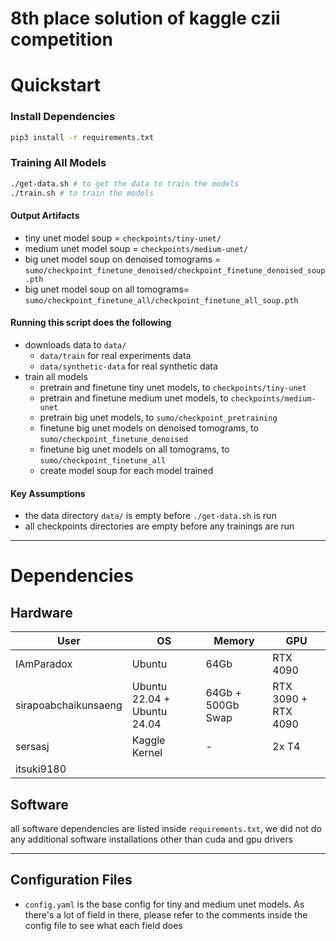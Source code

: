 # 8th place solution of kaggle czii competition


# Quickstart
### Install Dependencies
```bash
pip3 install -r requirements.txt
```

### Training All Models
```bash
./get-data.sh # to get the data to train the models
./train.sh # to train the models
```
#### Output Artifacts
- tiny unet model soup = `checkpoints/tiny-unet/`
- medium unet model soup = `checkpoints/medium-unet/`
- big unet model soup on denoised tomograms = `sumo/checkpoint_finetune_denoised/checkpoint_finetune_denoised_soup.pth`
- big unet model soup on all tomograms= `sumo/checkpoint_finetune_all/checkpoint_finetune_all_soup.pth`

#### Running this script does the following
- downloads data to `data/`
  - `data/train` for real experiments data
  - `data/synthetic-data` for real synthetic data
- train all models
  - pretrain and finetune tiny unet models, to `checkpoints/tiny-unet`
  - pretrain and finetune medium unet models, to `checkpoints/medium-unet`
  - pretrain big unet models, to `sumo/checkpoint_pretraining`
  - finetune big unet models on denoised tomograms, to `sumo/checkpoint_finetune_denoised`
  - finetune big unet models on all tomograms, to `sumo/checkpoint_finetune_all`
  - create model soup for each model trained

#### Key Assumptions
- the data directory `data/` is empty before `./get-data.sh` is run
- all checkpoints directories are empty before any trainings are run

---

# Dependencies

## Hardware
| User                 | OS                          | Memory            | GPU                 |
|----------------------|-----------------------------|-------------------|---------------------|
| IAmParadox           | Ubuntu                      | 64Gb              | RTX 4090            |
| sirapoabchaikunsaeng | Ubuntu 22.04 + Ubuntu 24.04 | 64Gb + 500Gb Swap | RTX 3090 + RTX 4090 |
| sersasj              | Kaggle Kernel               | -                 | 2x T4               |
| itsuki9180           |                             |                   |                     |

## Software
all software dependencies are listed inside `requirements.txt`, we did not do any additional software installations other than cuda and gpu drivers

---

## Configuration Files
- `config.yaml` is the base config for tiny and medium unet models. As there's a lot of field in there, please refer to the comments inside the config file to see what each field does
